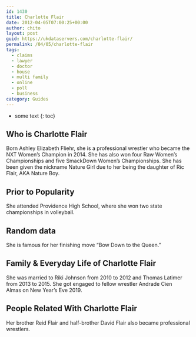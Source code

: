 ```yaml
---
id: 1430
title: Charlotte Flair
date: 2012-04-05T07:00:25+00:00
author: chito
layout: post
guid: https://ukdataservers.com/charlotte-flair/
permalink: /04/05/charlotte-flair
tags:
  - claims
  - lawyer
  - doctor
  - house
  - multi family
  - online
  - poll
  - business
category: Guides
---
```


* some text
{: toc}


## Who is  Charlotte Flair
                  
                  
                  
Born Ashley Elizabeth Fliehr, she is a professional wrestler who became the NXT Women&#8217;s Champion in 2014. She has also won four Raw Women&#8217;s Championships and five SmackDown Women&#8217;s Championships. She has been given the nickname Nature Girl due to her being the daughter of Ric Flair, AKA Nature Boy.
                  
                
                
                
## Prior to Popularity 
                  
                  
                  
She attended Providence High School, where she won two state championships in volleyball.
                  
                
                
                
## Random data 
                  
                  
                  
She is famous for her finishing move &#8220;Bow Down to the Queen.&#8221;
                  
                
                
                
## Family & Everyday Life of Charlotte Flair
                  
                  
                  
She was married to Riki Johnson from 2010 to 2012 and Thomas Latimer from 2013 to 2015. She got engaged to fellow wrestler Andrade Cien Almas on New Year&#8217;s Eve 2019. 
                  
                
                
                
## People Related With  Charlotte Flair
                  
                  
                  
Her brother Reid Flair and half-brother David Flair also became professional wrestlers. 
                  
                
              
            
          
          
          
    
    
  

